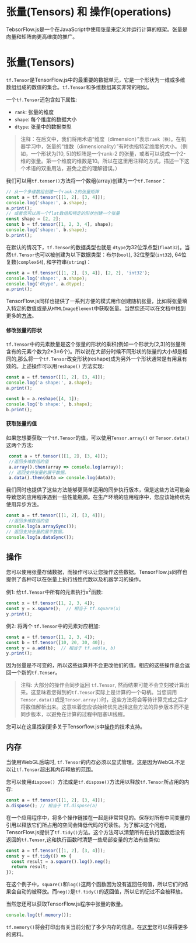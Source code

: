 # 张量(Tensors) 和 操作(operations)

TebsorFlow.js是一个在JavaScript中使用张量来定义并运行计算的框架。张量是向量和矩阵向更高维度的推广。

# 张量(Tensors)

`tf.Tensor`是TensorFlow.js中的最重要的数据单元，它是一个形状为一维或多维数组组成的数值的集合。`tf.Tensor`和多维数组其实非常的相似。

一个`tf.Tensor`还包含如下属性:

*   `rank`: 张量的维度
*   `shape`: 每个维度的数据大小
*   `dtype`: 张量中的数据类型

>注释：在后文中，我们将用术语“维度（dimension）”表示`rank（秩）`。在机器学习中，张量的“维数（dimensionality）”有时也指特定维度的大小。（例如，一个形状为[10, 5]的矩阵是一个rank-2 的张量，或者可以说成一个2-维的张量。第一个维度的维数是10。所以在这里用注释的方式，描述一下这个术语的双重用法，避免之后的理解错误。）

我们可以用`tf.tensor()`方法将一个数组(array)创建为一个`tf.Tensor`：

```js
// 从一个多维数组创建一个rank-2的张量矩阵
const a = tf.tensor([[1, 2], [3, 4]]);
console.log('shape:', a.shape);
a.print();
// 或者您可以用一个flat数组和特定的形状创建一个张量
const shape = [2, 2];
const b = tf.tensor([1, 2, 3, 4], shape);
console.log('shape:', b.shape);
b.print();
```

在默认的情况下，`tf.Tensor`的数据类型也就是 `dtype`为32位浮点型(`float32`)。当然`tf.Tensor`也可以被创建为以下数据类型：布尔(`bool`), 32位整型(`int32`), 64位复数(`complex64`), 和字符串(`string`)：

```js
const a = tf.tensor([[1, 2], [3, 4]], [2, 2], 'int32');
console.log('shape:', a.shape);
console.log('dtype', a.dtype);
a.print();
```

TensorFlow.js同样也提供了一系列方便的模式用作创建随机张量，比如将张量填入特定的数值或是从`HTMLImageElement`中获取张量。当然您还可以在文档中找到更多的[方法](https://js.tensorflow.org/api/latest/#Tensors-Creation)。


#### 修改张量的形状

`tf.Tensor`中的元素数量是这个张量的形状的乘积(例如一个形状为[2,3]的张量所含有的元素个数为2*3=6个)。所以说在大部分时候不同形状的张量的大小却是相同的,那么将一个`tf.Tensor`改变形状(reshape)成为另外一个形状通常是有用且有效的。上述操作可以用`reshape()` 方法实现:

```js
const a = tf.tensor([[1, 2], [3, 4]]);
console.log('a shape:', a.shape);
a.print();

const b = a.reshape([4, 1]);
console.log('b shape:', b.shape);
b.print();
```

#### 获取张量的值

如果您想要获取一个`tf.Tensor`的值，可以使用`Tensor.array()` or `Tensor.data()`这两个方法:

```js
 const a = tf.tensor([[1, 2], [3, 4]]);
 //返回多维数组的值
 a.array().then(array => console.log(array));
 // 返回支持张量的展平数据。
 a.data().then(data => console.log(data));
```

我们同时也提供了这些方法能够更简单运用的同步执行版本，但是这些方法可能会导致您的应用程序遇到一些性能瓶颈。在生产环境的应用程序中，您应该始终优先使用异步方法。

```js
const a = tf.tensor([[1, 2], [3, 4]]);
 //返回多维数组的值
console.log(a.arraySync());
// 返回支持张量的展平数据。
console.log(a.dataSync());
```

## 操作

您可以使用张量存储数据，而操作可以让您操作这些数据。TensorFlow.js同样也提供了各种可以在张量上执行线性代数以及机器学习的操作。

例1: 给`tf.Tensor`中所有的元素执行x<sup>2</sup>函数:

```js
const x = tf.tensor([1, 2, 3, 4]);
const y = x.square();  // 相当于 tf.square(x)
y.print();
```

例2: 将两个 `tf.Tensor`中的元素对应相加:

```js
const a = tf.tensor([1, 2, 3, 4]);
const b = tf.tensor([10, 20, 30, 40]);
const y = a.add(b);  // 相当于 tf.add(a, b)
y.print();
```

因为张量是不可变的，所以这些运算并不会更改他们的值。相应的这些操作总会返回一个新的`tf.Tensor`。

> 注释: 大部分的操作会同步返回 `tf.Tensor`, 然而结果可能不会立刻被计算出来。这意味着您得到的`tf.Tensor`实际上是计算的一个句柄。当您调用`Tensor.data()`或是`Tensor.array()`时，这些方法将会等待计算完成之后才将数值解析出来。这意味着您应该始终优先选择这些方法的异步版本而不是同步版本，以避免在计算的过程中阻塞UI线程。

您可以在这里找到更多关于Tensorflow.js中[操作](https://js.tensorflow.org/api/latest/#Operations)的技术支持。

## 内存

当使用WebGL后端时, `tf.Tensor`的内存必须以显式管理。这是因为WebGL不足以让`tf.Tensor`超出其内存释放的范围。

您可以使用`dispose() `方法或是`tf.dispose()`方法用以释放`tf.Tensor`所占用的内存:

```js
const a = tf.tensor([[1, 2], [3, 4]]);
a.dispose(); // 相当于 tf.dispose(a)
```

在一个应用程序中，将多个操作链接在一起是非常常见的。保存对所有中间变量的引用以释放它们所占用的空间会降低代码的可读性。为了解决这个问题，TensorFlow.js提供了`tf.tidy()`方法。这个方法可以清楚所有在执行函数后没有返回的`tf.Tensor`,这和执行函数时清楚一些局部变量的方法有些类似:

```js
const a = tf.tensor([[1, 2], [3, 4]]);
const y = tf.tidy(() => {
  const result = a.square().log().neg();
  return result;
});
```

在这个例子中，`square()`和`log()`这两个函数因为没有返回任何值，所以它们的结果会自动的被释放。而`neg()`是`tf.tidy()`的返回值，所以它的记过不会被释放。

当然您还可以获取TensorFlow.js程序中张量的数量。

```js
console.log(tf.memory());
```

`tf.memory()`将会打印出有关当前分配了多少内存的信息。在[这里](https://js.tensorflow.org/api/latest/#memory)您可以获得更多的资料。
